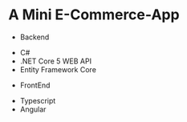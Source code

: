 # A Mini E-Commerce-App

* Backend
- C#
- .NET Core 5 WEB API
- Entity Framework Core

* FrontEnd
- Typescript
- Angular
